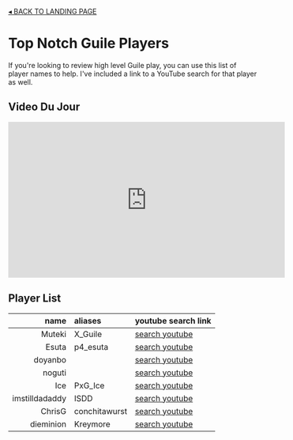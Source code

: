 <a class="back" href="/">&ltrif; BACK TO LANDING PAGE</a>

# Top Notch Guile Players
If you're looking to review high level Guile play, you can use this list of
player names to help. I've included a link to a YouTube search for that player
as well.

## Video Du Jour
<p class="yt">
<iframe width="560" height="315" src="https://www.youtube.com/watch?v=L_YujNrDLEQ" frameborder="0" allowfullscreen></iframe>
</p>


## Player List
| name           | aliases       | youtube search link |
| -------------: | :------------ | :------------------ |
| Muteki         | X_Guile       | [search youtube](https://www.youtube.com/results?search_query=muteki+guile) |
| Esuta          | p4_esuta      | [search youtube](https://www.youtube.com/results?search_query=p4_esuta) |
| doyanbo        |               | [search youtube](https://www.youtube.com/results?search_query=doyanbo) |
| noguti         |               | [search youtube](https://www.youtube.com/results?search_query=noguti+guile) |
| Ice            | PxG_Ice       | [search youtube](https://www.youtube.com/results?search_query=pxg+ice) |
| imstilldadaddy | ISDD          | [search youtube](https://www.youtube.com/results?search_query=imstilldadaddy) |
| ChrisG         | conchitawurst | [search youtube](https://www.youtube.com/results?search_query=chrisg) |
| dieminion      | Kreymore      | [search youtube](https://www.youtube.com/results?q=dieminion) |
